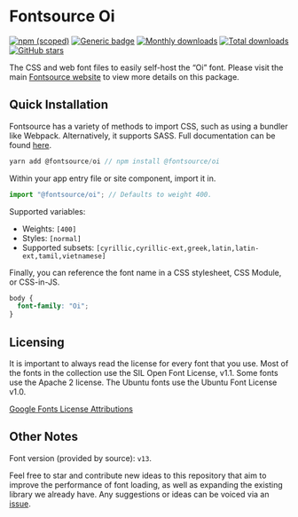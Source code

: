 # Fontsource Oi

[![npm (scoped)](https://img.shields.io/npm/v/@fontsource/oi?color=brightgreen)](https://www.npmjs.com/package/@fontsource/oi) [![Generic badge](https://img.shields.io/badge/fontsource-passing-brightgreen)](https://github.com/fontsource/fontsource) [![Monthly downloads](https://badgen.net/npm/dm/@fontsource/oi)](https://github.com/fontsource/fontsource) [![Total downloads](https://badgen.net/npm/dt/@fontsource/oi)](https://github.com/fontsource/fontsource) [![GitHub stars](https://img.shields.io/github/stars/fontsource/fontsource.svg?style=social&label=Star)](https://github.com/fontsource/fontsource/stargazers)

The CSS and web font files to easily self-host the “Oi” font. Please visit the main [Fontsource website](https://fontsource.org/fonts/oi) to view more details on this package.

## Quick Installation

Fontsource has a variety of methods to import CSS, such as using a bundler like Webpack. Alternatively, it supports SASS. Full documentation can be found [here](https://fontsource.org/docs/introduction).

```javascript
yarn add @fontsource/oi // npm install @fontsource/oi
```

Within your app entry file or site component, import it in.

```javascript
import "@fontsource/oi"; // Defaults to weight 400.
```

Supported variables:

- Weights: `[400]`
- Styles: `[normal]`
- Supported subsets: `[cyrillic,cyrillic-ext,greek,latin,latin-ext,tamil,vietnamese]`

Finally, you can reference the font name in a CSS stylesheet, CSS Module, or CSS-in-JS.

```css
body {
  font-family: "Oi";
}
```

## Licensing

It is important to always read the license for every font that you use.
Most of the fonts in the collection use the SIL Open Font License, v1.1. Some fonts use the Apache 2 license. The Ubuntu fonts use the Ubuntu Font License v1.0.

[Google Fonts License Attributions](https://fonts.google.com/attribution)

## Other Notes

Font version (provided by source): `v13`.

Feel free to star and contribute new ideas to this repository that aim to improve the performance of font loading, as well as expanding the existing library we already have. Any suggestions or ideas can be voiced via an [issue](https://github.com/fontsource/fontsource/issues).
